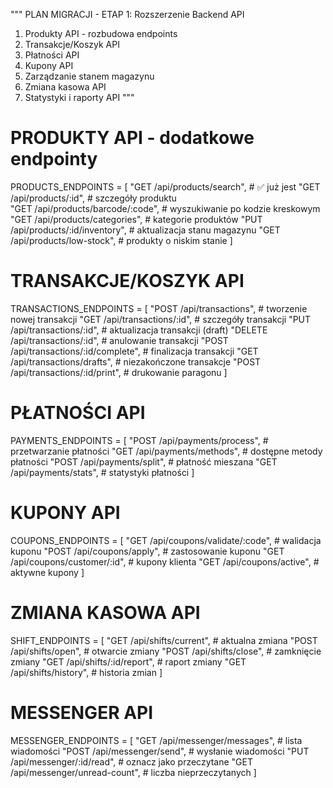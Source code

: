 """
PLAN MIGRACJI - ETAP 1: Rozszerzenie Backend API

1. Produkty API - rozbudowa endpoints
2. Transakcje/Koszyk API 
3. Płatności API
4. Kupony API
5. Zarządzanie stanem magazynu
6. Zmiana kasowa API
7. Statystyki i raporty API
"""

# PRODUKTY API - dodatkowe endpointy
PRODUCTS_ENDPOINTS = [
    "GET /api/products/search",           # ✅ już jest
    "GET /api/products/:id",              # szczegóły produktu  
    "GET /api/products/barcode/:code",    # wyszukiwanie po kodzie kreskowym
    "GET /api/products/categories",       # kategorie produktów
    "PUT /api/products/:id/inventory",    # aktualizacja stanu magazynu
    "GET /api/products/low-stock",        # produkty o niskim stanie
]

# TRANSAKCJE/KOSZYK API
TRANSACTIONS_ENDPOINTS = [
    "POST /api/transactions",             # tworzenie nowej transakcji
    "GET /api/transactions/:id",          # szczegóły transakcji
    "PUT /api/transactions/:id",          # aktualizacja transakcji (draft)
    "DELETE /api/transactions/:id",       # anulowanie transakcji
    "POST /api/transactions/:id/complete", # finalizacja transakcji
    "GET /api/transactions/drafts",       # niezakończone transakcje
    "POST /api/transactions/:id/print",   # drukowanie paragonu
]

# PŁATNOŚCI API  
PAYMENTS_ENDPOINTS = [
    "POST /api/payments/process",         # przetwarzanie płatności
    "GET /api/payments/methods",          # dostępne metody płatności
    "POST /api/payments/split",           # płatność mieszana
    "GET /api/payments/stats",            # statystyki płatności
]

# KUPONY API
COUPONS_ENDPOINTS = [
    "GET /api/coupons/validate/:code",    # walidacja kuponu
    "POST /api/coupons/apply",            # zastosowanie kuponu
    "GET /api/coupons/customer/:id",      # kupony klienta
    "GET /api/coupons/active",            # aktywne kupony
]

# ZMIANA KASOWA API
SHIFT_ENDPOINTS = [
    "GET /api/shifts/current",            # aktualna zmiana
    "POST /api/shifts/open",              # otwarcie zmiany
    "POST /api/shifts/close",             # zamknięcie zmiany
    "GET /api/shifts/:id/report",         # raport zmiany
    "GET /api/shifts/history",            # historia zmian
]

# MESSENGER API
MESSENGER_ENDPOINTS = [
    "GET /api/messenger/messages",        # lista wiadomości
    "POST /api/messenger/send",           # wysłanie wiadomości
    "PUT /api/messenger/:id/read",        # oznacz jako przeczytane
    "GET /api/messenger/unread-count",    # liczba nieprzeczytanych
]
